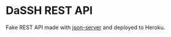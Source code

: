 # DaSSH REST API

Fake REST API made with [json-server](https://github.com/typicode/json-server) and deployed to Heroku.

